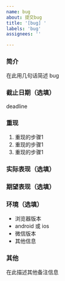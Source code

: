```yaml
---
name: bug
about: 提交bug
title: '[bug] '
labels: 'bug'
assignees: ''

---
```


### 简介

在此用几句话简述 bug

### 截止日期（选填）

deadline

### 重现

1. 重现的步骤1
2. 重现的步骤1
3. 重现的步骤1

### 实际表现（选填）

### 期望表现（选填）

### 环境（选填）

* 浏览器版本
* android 或 ios
* 微信版本
* 其他信息

### 其他

在此描述其他备注信息
